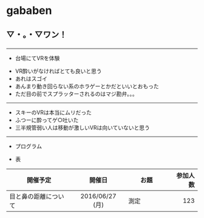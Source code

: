 # gababen
## ▽・。・▽ワン！
### 
----
 * 台場にてVRを体験
 + VR酔いがなければとても良いと思う
 + あれはスゴイ
 + あんまり動き回らない系のホラゲーとかだといいとおもった
 + ただ目の前でスプラッターされるのはマジ勘弁。。。
----

- スキーのVRは本当にムリだった
- ふつーに酔ってゲ○吐いた
- 三半規管弱い人は移動が激しいVRは向いていないと思う
 
----

 * プログラム

 * 表

| 開催予定        　　 | 開催日          | お題                | 参加人数|
| -------------------- |:---------------:| ------------------- | -------:|
| 目と鼻の距離について | 2016/06/27 (月) | 測定　　　　        | 123     |


